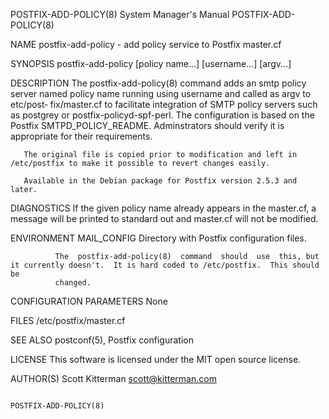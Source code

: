 POSTFIX-ADD-POLICY(8)                                         System Manager's Manual                                        POSTFIX-ADD-POLICY(8)

NAME
       postfix-add-policy - add policy service to Postfix master.cf

SYNOPSIS
       postfix-add-policy [policy name...] [username...] [argv...]

DESCRIPTION
       The  postfix-add-policy(8)  command  adds  an  smtp  policy server named policy name running using username and called as argv to etc/post‐
       fix/master.cf to facilitate integration of SMTP policy servers such as postgrey or postfix-policyd-spf-perl.  The configuration is based on
       the Postfix SMTPD_POLICY_README.  Adminstrators should verify it is appropriate for their requirements.

       The original file is copied prior to modification and left in /etc/postfix to make it possible to revert changes easily.

       Available in the Debian package for Postfix version 2.5.3 and later.

DIAGNOSTICS
       If the given policy name  already appears in the master.cf, a message will be printed to standard out and master.cf will not be modified.

ENVIRONMENT
       MAIL_CONFIG
              Directory with Postfix configuration files.

              The  postfix-add-policy(8)  command  should  use  this, but it currently doesn't.  It is hard coded to /etc/postfix.  This should be
              changed.

CONFIGURATION PARAMETERS
       None

FILES
       /etc/postfix/master.cf

SEE ALSO
       postconf(5), Postfix configuration

LICENSE
       This software is licensed under the MIT open source license.

AUTHOR(S)
       Scott Kitterman
       <scott@kitterman.com>

                                                                                                                             POSTFIX-ADD-POLICY(8)
